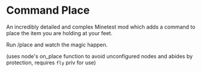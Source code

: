 # Command Place
An incredibly detailed and complex Minetest mod which adds a command to place the item you are holding at your feet.

Run /place and watch the magic happen.

(uses node's on_place function to avoid unconfigured nodes and abides by protection, requires `fly` priv for use)
